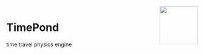 <img align="right" height="100" src="http://todepond.com/IMG/SandPond@0.25x.png">

# TimePond
time travel physics engine
